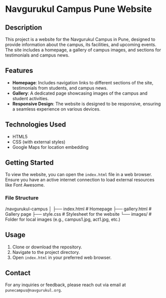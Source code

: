 
# Navgurukul Campus Pune Website

## Description
This project is a website for the Navgurukul Campus in Pune, designed to provide information about the campus, its facilities, and upcoming events. The site includes a homepage, a gallery of campus images, and sections for testimonials and campus news.

## Features
- **Homepage**: Includes navigation links to different sections of the site, testimonials from students, and campus news.
- **Gallery**: A dedicated page showcasing images of the campus and student activities.
- **Responsive Design**: The website is designed to be responsive, ensuring a seamless experience on various devices.

## Technologies Used
- HTML5
- CSS (with external styles)
- Google Maps for location embedding

## Getting Started
To view the website, you can open the `index.html` file in a web browser. Ensure you have an active internet connection to load external resources like Font Awesome.

### File Structure

/navgurukul-campus
│
├── index.html              # Homepage
├── gallery.html            # Gallery page
├── style.css               # Stylesheet for the website
└── images/                 # Folder for local images (e.g., campus1.jpg, act1.jpg, etc.)


## Usage
1. Clone or download the repository.
2. Navigate to the project directory.
3. Open `index.html` in your preferred web browser.

## Contact
For any inquiries or feedback, please reach out via email at `punecampus@navgurukul.org`.

